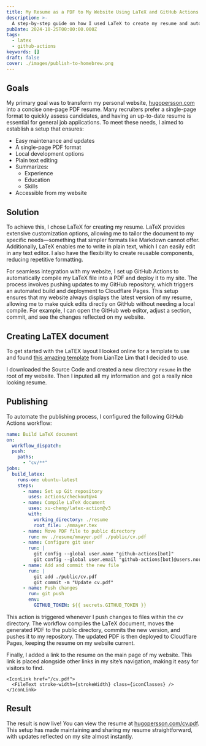 ```yaml
---
title: My Resume as a PDF to My Website Using LaTeX and GitHub Actions
description: >-
  A step-by-step guide on how I used LaTeX to create my resume and automated its publication to my website as a PDF using GitHub Actions. This article outlines my workflow on macOS, from creating the resume to deploying it automatically.
pubDate: 2024-10-25T00:00:00.000Z
tags:
  - latex
  - github-actions
keywords: []
draft: false
cover: ./images/publish-to-homebrew.png
---
```


## Goals

My primary goal was to transform my personal website, [hugopersson.com](https://hugopersson.com) into a concise one-page PDF resume. Many recruiters prefer a single-page format to quickly assess candidates, and having an up-to-date resume is essential for general job applications. To meet these needs, I aimed to establish a setup that ensures:

- Easy maintenance and updates
- A single-page PDF format
- Local development options
- Plain text editing
- Summarizes:
  - Experience
  - Education
  - Skills
- Accessible from my website

## Solution

To achieve this, I chose LaTeX for creating my resume. LaTeX provides extensive customization options, allowing me to tailor the document to my specific needs—something that simpler formats like Markdown cannot offer. Additionally, LaTeX enables me to write in plain text, which I can easily edit in any text editor. I also have the flexibility to create reusable components, reducing repetitive formatting.

For seamless integration with my website, I set up GitHub Actions to automatically compile my LaTeX file into a PDF and deploy it to my site. The process involves pushing updates to my GitHub repository, which triggers an automated build and deployment to Cloudflare Pages. This setup ensures that my website always displays the latest version of my resume, allowing me to make quick edits directly on GitHub without needing a local compile. For example, I can open the GitHub web editor, adjust a section, commit, and see the changes reflected on my website.

## Creating LaTEX document

To get started with the LaTEX layout I looked online for a template to use and found [this amazing template](https://www.overleaf.com/latex/templates/altacv-template/trgqjpwnmtgv) from LianTze Lim that I decided to use.

I downloaded the Source Code and created a new directory `resume` in the root of my website. Then I inputed all my information and got a really nice looking resume.

## Publishing

To automate the publishing process, I configured the following GitHub Actions workflow:

```yml
name: Build LaTeX document
on:
  workflow_dispatch:
  push:
    paths:
      - "cv/**"
jobs:
  build_latex:
    runs-on: ubuntu-latest
    steps:
      - name: Set up Git repository
        uses: actions/checkout@v4
      - name: Compile LaTeX document
        uses: xu-cheng/latex-action@v3
        with:
          working_directory: ./resume
          root_file: ./mmayer.tex
      - name: Move PDF file to public directory
        run: mv ./resume/mmayer.pdf ./public/cv.pdf
      - name: Configure git user
        run: |
          git config --global user.name "github-actions[bot]"
          git config --global user.email "github-actions[bot]@users.noreply.github.com"
      - name: Add and commit the new file
        run: |
          git add ./public/cv.pdf
          git commit -m "Update cv.pdf"
      - name: Push changes
        run: git push
        env:
          GITHUB_TOKEN: ${{ secrets.GITHUB_TOKEN }}
```

This action is triggered whenever I push changes to files within the cv directory. The workflow compiles the LaTeX document, moves the generated PDF to the public directory, commits the new version, and pushes it to my repository. The updated PDF is then deployed to Cloudflare Pages, keeping the resume on my website current.

Finally, I added a link to the resume on the main page of my website. This link is placed alongside other links in my site’s navigation, making it easy for visitors to find.

```astro
<IconLink href="/cv.pdf">
  <FileText stroke-width={strokeWidth} class={iconClasses} />
</IconLink>
```

## Result

The result is now live! You can view the resume at [hugopersson.com/cv.pdf](https://hugopersson.com/cv.pdf). This setup has made maintaining and sharing my resume straightforward, with updates reflected on my site almost instantly.
